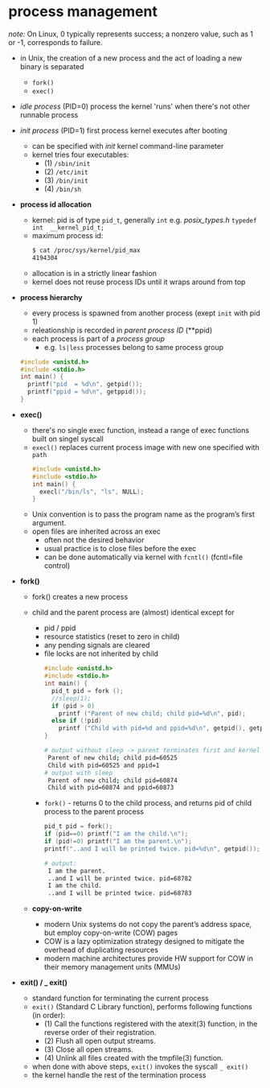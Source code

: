 # process management

_note:_
  On Linux, 0 typically represents success; a nonzero value, such as 1 or -1, corresponds to failure.

* in Unix, the creation of a new process and the act of loading a new binary is separated
  * `fork()`
  * `exec()`

* _idle process_ (PID=0) process the kernel 'runs' when there's not other runnable process
* _init process_ (PID=1) first process kernel executes after booting
  * can be specified with _init_ kernel command-line parameter
  * kernel tries four executables:
    * (1) `/sbin/init`
    * (2) `/etc/init`
    * (3) `/bin/init`
    * (4) `/bin/sh`
* **process id allocation**
  * kernel: pid is of type `pid_t`, generally `int` e.g. _posix_types.h_ `typedef int  __kernel_pid_t;`
  * maximum process id:
    ```bash
    $ cat /proc/sys/kernel/pid_max
    4194304
    ```
  * allocation is in a strictly linear fashion
  * kernel does not reuse process IDs until it wraps around from top
* **process hierarchy**
  * every process is spawned from another process (exept `init` with pid 1)
  * releationship is recorded in _parent process ID_ (**ppid)
  * each process is part of a _process group_
    * e.g. `ls|less` processes belong to same process group
  ```c
  #include <unistd.h>
  #include <stdio.h>
  int main() {
    printf("pid  = %d\n", getpid());
    printf("ppid = %d\n", getppid());
  }
  ```
* **exec()**
  * there's no single exec function, instead a range of exec functions built on singel syscall
  * `execl()` replaces current process image with new one specified with `path`
    ```c
    #include <unistd.h>
    #include <stdio.h>
    int main() {
      execl("/bin/ls", "ls", NULL);
    }
    ```
  * Unix convention is to pass the program name as the program’s first argument.
  * open files are inherited across an exec
    * often not the desired behavior
    * usual practice is to close files before the exec
    * can be done automatically via kernel with `fcntl()` (fcntl=file control)

* **fork()**
  * fork() creates a new process
  * child and the parent process are (almost) identical except for
    * pid / ppid
    * resource statistics (reset to zero in child)
    * any pending signals are cleared
    * file locks are not inherited by child
      ```c
      #include <unistd.h>
      #include <stdio.h>
      int main() {
        pid_t pid = fork ();
        //sleep(1);
        if (pid > 0)
          printf ("Parent of new child; child pid=%d\n", pid);
        else if (!pid)
          printf ("Child with pid=%d and ppid=%d\n", getpid(), getppid() );
      }
      ```
      ```bash
      # output without sleep -> parent terminates first and kernel reparents child to pid=1
       Parent of new child; child pid=60525
       Child with pid=60525 and ppid=1
      # output with sleep
       Parent of new child; child pid=60874
       Child with pid=60874 and ppid=60873
      ```
    * `fork()` - returns 0 to the child process, and returns pid of child process to the parent process
      ```c
      pid_t pid = fork();
      if (pid==0) printf("I am the child.\n");
      if (pid!=0) printf("I am the parent.\n");
      printf("..and I will be printed twice. pid=%d\n", getpid());
      ```
      ```bash
      # output:
       I am the parent.
       ..and I will be printed twice. pid=68782
       I am the child.
       ..and I will be printed twice. pid=68783
      ```

  * **copy-on-write**
    * modern Unix systems do not copy the parent’s address space, but employ copy-on-write (COW) pages
    * COW is a lazy optimization strategy designed to mitigate the overhead of duplicating resources
    * modern machine architectures provide HW support for COW in their memory management units (MMUs)

* **exit() / _ exit()**
  * standard function for terminating the current process
  * `exit()` (Standard C Library function), performs following functions (in order):
    * (1) Call the functions registered with the atexit(3) function, in the reverse order of their
registration.
    * (2) Flush all open output streams.
    * (3) Close all open streams.
    * (4) Unlink all files created with the tmpfile(3) function.
  * when done with above steps, `exit()` invokes the syscall `_ exit()`
  * the kernel handle the rest of the termination process
